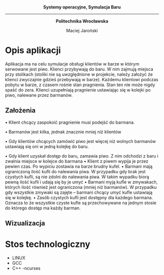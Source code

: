 **<p align="center"> Systemy operacyjne, Symulacja Baru  </p>**
_________________________________
**<p align="center"> Politechnika Wrocławska </p>**
<p align="center"> Maciej Jaroński </p>


<a name="desc"></a>
# Opis aplikacji
Aplikacja ma na celu symulacje obsługi klientów w barze w którym serwowane jest piwo.
Klienci przybywają do baru. W nim zajmują miejsca przy stolikach (stoliki nie są
uwzględnione w projekcie, należy założyć że klienci zwyczajnie gdzieś przebywają w barze).
Każdemu klientowi podczas pobytu w barze, z czasem rośnie stan pragnienia. Stan ten nie
może nigdy spaść do zera. Klienci uzupełniają pragnienie ustawiając się w kolejki po piwo,
nalewane przez barmanów.


## Założenia

• Klient chcący zaspokoić pragnienie musi podejść do barmana.

• Barmanów jest kilka, jednak znacznie mniej niż klientów

• Gdy klientów chcących zamówić piwo jest więcej niż wolnych barmanów ustawiają
się oni w jedną kolejkę do baru.

• Gdy klient uzyskał dostęp do baru, zamawia piwo. Z nim odchodzi z baru i zwalnia
miejsce w kolejce do barmana
• Klient z piwem wypija je przez pewien czas. Po wypiciu zostawia na barze brudny
kufel.
• Barmani mają ograniczoną ilość kufli do nalewania piwa. W przypadku gdy brak jest
czystych kufli, są nie zdolni do nalewania piwa. W takim wypadku biorą pewną ilość
kufli i udają się by je umyć
• Barmani myją kufle w zmywakach, których ilość również jest ograniczona (mniej niż
barmanów). W przypadku gdy wszystkie zmywaki są zajęte – barmani chcący umyć
kufle ustawiają się w kolejkę.
• Zasób czystych kufli jest dostępny dla każdego barmana. Oznacza to że wszystkie
czyste kufle są przechowywane na jednym stosie do którego dostęp ma każdy
barman.


## Wizualizacja
<a name="pre"></a>

# Stos technologiczny
- LINUX
- GCC
- C++
-ncurses
